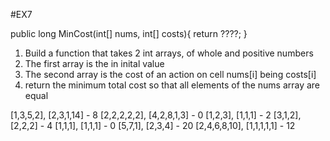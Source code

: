 #EX7

public long MinCost(int[] nums, int[] costs){
	return ????;
}

1. Build a function that takes 2 int arrays, of whole and positive numbers
2. The first array is the in inital value
3. The second array is the cost of an action on cell nums[i] being costs[i]
4. return the minimum total cost so that all elements of the nums array are equal

[1,3,5,2], [2,3,1,14] - 8
[2,2,2,2,2], [4,2,8,1,3] - 0
[1,2,3], [1,1,1] - 2
[3,1,2], [2,2,2] - 4
[1,1,1], [1,1,1] - 0
[5,7,1], [2,3,4] - 20
[2,4,6,8,10], [1,1,1,1,1] - 12

